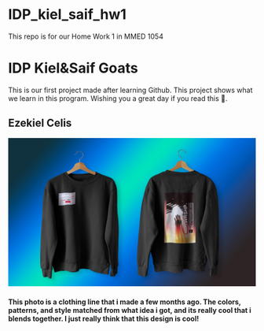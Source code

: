# IDP_kiel_saif_hw1
This repo is for our Home Work 1 in MMED 1054

# IDP Kiel&Saif Goats 

This is our first project made after learning Github. This project shows what we learn in this program. Wishing you a great day if you read this 🦾.

## Ezekiel Celis

![DescribeThis](images/cloth.jpg)

#### This photo is a clothing line that i made a few months ago. The colors, patterns, and style matched from what idea i got, and its really cool that i blends together. I just really think that this design is cool!